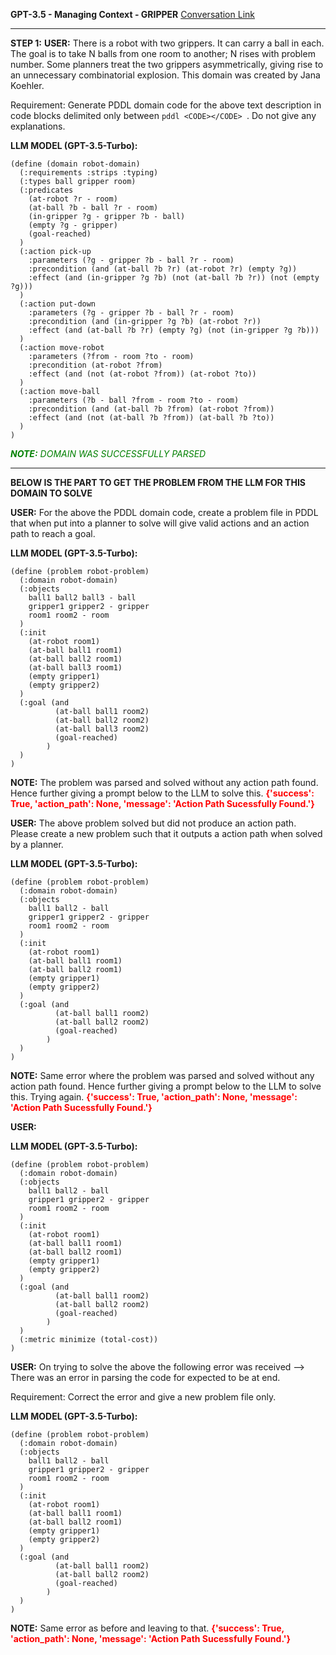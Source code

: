 **GPT-3.5 - Managing Context - GRIPPER** [Conversation Link](https://chat.openai.com/share/52539f5b-3b1c-4a5d-8746-36746fbace73)

---
**STEP 1:**
**USER:**
There is a robot with two grippers. It can carry a ball in each. The goal is to take N balls from one room to another; N rises with problem number. Some planners treat the two grippers asymmetrically, giving rise to an unnecessary combinatorial explosion. This domain was created by Jana Koehler.

Requirement: Generate PDDL domain code for the above text description in code blocks delimited only between ```pddl <CODE></CODE> ```. Do not give any explanations.

**LLM MODEL (GPT-3.5-Turbo):**
```
(define (domain robot-domain)
  (:requirements :strips :typing)
  (:types ball gripper room)
  (:predicates 
    (at-robot ?r - room)
    (at-ball ?b - ball ?r - room)
    (in-gripper ?g - gripper ?b - ball)
    (empty ?g - gripper)
    (goal-reached)
  )
  (:action pick-up
    :parameters (?g - gripper ?b - ball ?r - room)
    :precondition (and (at-ball ?b ?r) (at-robot ?r) (empty ?g))
    :effect (and (in-gripper ?g ?b) (not (at-ball ?b ?r)) (not (empty ?g)))
  )
  (:action put-down
    :parameters (?g - gripper ?b - ball ?r - room)
    :precondition (and (in-gripper ?g ?b) (at-robot ?r))
    :effect (and (at-ball ?b ?r) (empty ?g) (not (in-gripper ?g ?b)))
  )
  (:action move-robot
    :parameters (?from - room ?to - room)
    :precondition (at-robot ?from)
    :effect (and (not (at-robot ?from)) (at-robot ?to))
  )
  (:action move-ball
    :parameters (?b - ball ?from - room ?to - room)
    :precondition (and (at-ball ?b ?from) (at-robot ?from))
    :effect (and (not (at-ball ?b ?from)) (at-ball ?b ?to))
  )
)
```

<span style="color:green">_**NOTE:** DOMAIN WAS SUCCESSFULLY PARSED_</span>

---

**BELOW IS THE PART TO GET THE PROBLEM FROM THE LLM FOR THIS DOMAIN TO SOLVE**

**USER:**
For the above the PDDL domain code, create a problem file in PDDL that when put into a planner to solve will give valid actions and an action path to reach a goal.

**LLM MODEL (GPT-3.5-Turbo):**
```
(define (problem robot-problem)
  (:domain robot-domain)
  (:objects
    ball1 ball2 ball3 - ball
    gripper1 gripper2 - gripper
    room1 room2 - room
  )
  (:init
    (at-robot room1)
    (at-ball ball1 room1)
    (at-ball ball2 room1)
    (at-ball ball3 room1)
    (empty gripper1)
    (empty gripper2)
  )
  (:goal (and
          (at-ball ball1 room2)
          (at-ball ball2 room2)
          (at-ball ball3 room2)
          (goal-reached)
        )
  )
)
```
**NOTE:** The problem was parsed and solved without any action path found. Hence further giving a prompt below to the LLM to solve this.
**<span style="color:red">{'success': True, 'action_path': None, 'message': 'Action Path Sucessfully Found.'}</span>**

**USER:**
The above problem solved but did not produce an action path. Please create a new problem such that it outputs a action path when solved by a planner.

**LLM MODEL (GPT-3.5-Turbo):**
```
(define (problem robot-problem)
  (:domain robot-domain)
  (:objects
    ball1 ball2 - ball
    gripper1 gripper2 - gripper
    room1 room2 - room
  )
  (:init
    (at-robot room1)
    (at-ball ball1 room1)
    (at-ball ball2 room1)
    (empty gripper1)
    (empty gripper2)
  )
  (:goal (and
          (at-ball ball1 room2)
          (at-ball ball2 room2)
          (goal-reached)
        )
  )
)
```
**NOTE:** Same error where the problem was parsed and solved without any action path found. Hence further giving a prompt below to the LLM to solve this. Trying again.
**<span style="color:red">{'success': True, 'action_path': None, 'message': 'Action Path Sucessfully Found.'}</span>**

**USER:**

**LLM MODEL (GPT-3.5-Turbo):**
```
(define (problem robot-problem)
  (:domain robot-domain)
  (:objects
    ball1 ball2 - ball
    gripper1 gripper2 - gripper
    room1 room2 - room
  )
  (:init
    (at-robot room1)
    (at-ball ball1 room1)
    (at-ball ball2 room1)
    (empty gripper1)
    (empty gripper2)
  )
  (:goal (and
          (at-ball ball1 room2)
          (at-ball ball2 room2)
          (goal-reached)
        )
  )
  (:metric minimize (total-cost))
)
```

**USER:**
On trying to solve the above the following error was received --> There was an error in parsing the code for expected to be at end.

Requirement: Correct the error and give a new problem file only.

**LLM MODEL (GPT-3.5-Turbo):**
```
(define (problem robot-problem)
  (:domain robot-domain)
  (:objects
    ball1 ball2 - ball
    gripper1 gripper2 - gripper
    room1 room2 - room
  )
  (:init
    (at-robot room1)
    (at-ball ball1 room1)
    (at-ball ball2 room1)
    (empty gripper1)
    (empty gripper2)
  )
  (:goal (and
          (at-ball ball1 room2)
          (at-ball ball2 room2)
          (goal-reached)
        )
  )
)
```

**NOTE:** Same error as before and leaving to that.
**<span style="color:red">{'success': True, 'action_path': None, 'message': 'Action Path Sucessfully Found.'}</span>**